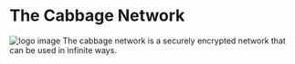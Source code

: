 # The Cabbage Network
![logo image](https://github.com/[froxzen]/[cabbage_network]/logo.jpg?raw=true)
The cabbage network is a securely encrypted network that can be used in infinite ways.
